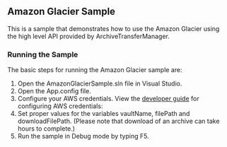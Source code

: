 ## Amazon Glacier Sample
This is a sample that demonstrates how to use the Amazon Glacier using the high level API provided by ArchiveTransferManager.

### Running the Sample
The basic steps for running the Amazon Glacier sample are:

1. Open the AmazonGlacierSample.sln file in Visual Studio.
2. Open the App.config file.
3. Configure your AWS credentials. View the [developer guide](http://docs.aws.amazon.com/AWSSdkDocsNET/latest/DeveloperGuide/net-dg-config-creds.html) for configuring AWS credentials:
4. Set proper values for the variables vaultName, filePath and downloadFilePath. (Please note that download of an archive can take hours to complete.)
5. Run the sample in Debug mode by typing F5.
